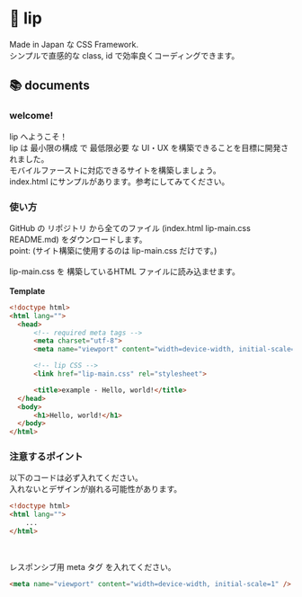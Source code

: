 # 💄 lip
 Made in Japan な CSS Framework.  
 シンプルで直感的な class, id で効率良くコーディングできます。  
 
## 📚 documents
 ### welcome!
  lip へようこそ！  
  lip は 最小限の構成 で 最低限必要 な UI・UX を構築できることを目標に開発されました。  
  モバイルファーストに対応できるサイトを構築しましょう。  
  index.html にサンプルがあります。参考にしてみてください。  

 ### 使い方
  GitHub の リポジトリ から全てのファイル (index.html lip-main.css README.md) をダウンロードします。  
  point: (サイト構築に使用するのは lip-main.css だけです。)  
  <br>
  lip-main.css を 構築しているHTML ファイルに読み込ませます。  
  <br>
  <b>Template</b>
  ``` html
  <!doctype html>
  <html lang="">
    <head>
        <!-- required meta tags -->
        <meta charset="utf-8">
        <meta name="viewport" content="width=device-width, initial-scale=1">

        <!-- lip CSS -->
        <link href="lip-main.css" rel="stylesheet">

        <title>example - Hello, world!</title>
    </head>
    <body>
        <h1>Hello, world!</h1>
    </body>
  </html>
  ```

  ### 注意するポイント
  以下のコードは必ず入れてください。  
  入れないとデザインが崩れる可能性があります。

  ``` html
  <!doctype html>
  <html lang="">
      ...
  </html>
  ```
  <br>

  レスポンシブ用 meta タグ を入れてください。

  ```html
  <meta name="viewport" content="width=device-width, initial-scale=1" />
  ```

  